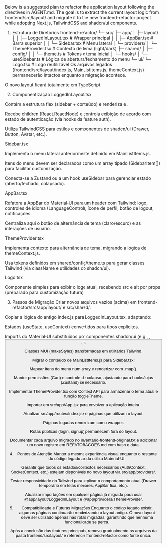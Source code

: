 Below is a suggested plan to refactor the application layout following the directives in AGENT.md.
The goal is to extract the current layout logic from frontend/src/layout/ and migrate it to the new frontend-refactor project while adopting Next.js, TailwindCSS and shadcn/ui components.

1. Estrutura de Diretórios
frontend-refactor/
└─ src/
   ├─ app/
   │  ├─ layout/
   │  │  ├─ LoggedInLayout.tsx    # Wrapper principal
   │  │  ├─ AppBar.tsx            # Barra superior
   │  │  └─ Sidebar.tsx           # Menu lateral
   │  └─ providers/
   │     └─ ThemeProvider.tsx     # Contexto de tema (light/dark)
   ├─ shared/
   │  ├─ config/
   │  │  └─ theme.ts              # Tokens e tema inicial
   │  └─ hooks/
   │     └─ useSidebar.ts         # Lógica de abertura/fechamento do menu
   └─ ui/
      └─ Logo.tsx                 # Logo reutilizável
Os arquivos legados (frontend/src/layout/index.js, MainListItems.js, themeContext.js) permanecerão intactos enquanto a migração acontece.

O novo layout ficará totalmente em TypeScript.

2. Componentização
LoggedInLayout.tsx

Contém a estrutura flex (sidebar + conteúdo) e renderiza <AppBar /> e <Sidebar />.

Recebe children (React.ReactNode) e controla exibição de acordo com estado de autenticação (via hooks da feature auth).

Utiliza TailwindCSS para estilos e componentes de shadcn/ui (Drawer, Button, Avatar, etc.).

Sidebar.tsx

Implementa o menu lateral anteriormente definido em MainListItems.js.

Itens do menu devem ser declarados como um array tipado (SidebarItem[]) para facilitar customização.

Conecta-se a Zustand ou a um hook useSidebar para gerenciar estado (aberto/fechado, colapsado).

AppBar.tsx

Refatora a AppBar do Material‑UI para um header com Tailwind: logo, controles de idioma (LanguageControl), ícone de perfil, botão de logout, notificações.

Centraliza aqui o botão de alternância de tema (claro/escuro) e as interações de usuário.

ThemeProvider.tsx

Implementa contexto para alternância de tema, migrando a lógica de themeContext.js.

Usa tokens definidos em shared/config/theme.ts para gerar classes Tailwind (via className e utilidades do shadcn/ui).

Logo.tsx

Componente simples para exibir o logo atual, recebendo src e alt por props (preparado para customização futura).

3. Passos de Migração
Criar novos arquivos vazios (acima) em frontend-refactor/src/app/layout/ e src/shared/.

Copiar a lógica do antigo index.js para LoggedInLayout.tsx, adaptando:

Estados (useState, useContext) convertidos para tipos explícitos.

Imports do Material‑UI substituídos por componentes shadcn/ui (e.g., <Drawer>, <Button>, <Avatar>).

Classes MUI (makeStyles) transformadas em utilitários Tailwind.

Migrar o conteúdo de MainListItems.js para Sidebar.tsx:

Mapear itens do menu num array e renderizar com .map().

Manter permissões (Can) e controle de colapso, ajustando para hooks/lojas (Zustand) se necessário.

Implementar ThemeProvider.tsx com Context API para armazenar o tema atual e função toggleTheme.

Importar em src/app/App.jsx para envolver a aplicação inteira.

Atualizar src/app/routes/index.jsx e páginas que utilizam o layout:

Páginas logadas renderizam <LoggedInLayout> como wrapper.

Rotas públicas (login, signup) permanecem fora do layout.

Documentar cada arquivo migrado no inventario-frontend-original.txt e adicionar um novo registro em REFATORACOES.md com hash e data.

4. Pontos de Atenção
Manter a mesma experiência visual enquanto o restante do código legado ainda utiliza Material‑UI.

Garantir que todos os estados/contextos necessários (AuthContext, SocketContext, etc.) estejam disponíveis no novo layout via src/app/providers/.

Testar responsividade do Tailwind para replicar o comportamento atual (Drawer temporário em telas menores, AppBar fixa, etc.).

Atualizar importações em qualquer página já migrada para usar @app/layout/LoggedInLayout e @app/providers/ThemeProvider.

5. Compatibilidade e Futuras Migrações
Enquanto o código legado existir, algumas páginas continuarão renderizando o layout antigo.
O novo layout deve ser utilizado apenas nas rotas migradas, garantindo que nenhuma funcionalidade se perca.

Após a conclusão das features principais, remova gradualmente os arquivos da pasta frontend/src/layout/ e referencie frontend-refactor como fonte única.